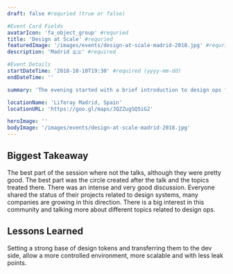 ```yaml
---
draft: false #requried (true or false)

#Event Card Fields
avatarIcon: 'fa_object_group' #requried
title: 'Design at Scale' #requried
featuredImage: '/images/events/design-at-scale-madrid-2018.jpg' #requried
description: 'Madrid 🇪🇸' #required

#Event Details
startDateTime: '2018-10-10T19:30' #required (yyyy-mm-dd)
endDateTime: ''

summary: 'The evening started with a brief introduction to design ops from Ale M. Later, Alfonso Morcuende made an immersion into design tokens by guiding the talk through Realized design system Thonet.'

locationName: 'Liferay Madrid, Spain'
locationURL: 'https://goo.gl/maps/JQZZugSQ5iG2'

heroImage: ''
bodyImage: '/images/events/design-at-scale-madrid-2018.jpg'
---
```


## Biggest Takeaway

The best part of the session where not the talks, although they were pretty good. The best part was the circle created after the talk and the topics treated there. There was an intense and very good discussion. Everyone shared the status of their projects related to design systems, many companies are growing in this direction. There is a big interest in this community and talking more about different topics related to design ops.

## Lessons Learned

Setting a strong base of design tokens and transferring them to the dev side, allow a more controlled environment, more scalable and with less leak points.
